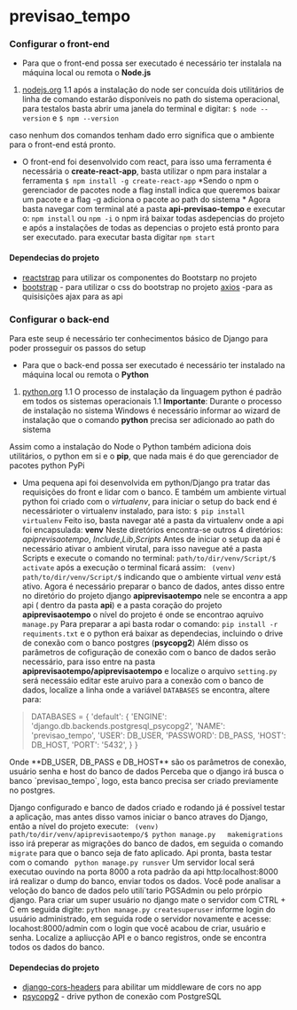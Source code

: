# previsao_tempo

### Configurar o front-end

- Para que o front-end possa ser executado é necessário ter instalala na máquina local ou remota o **Node.js**
1. [nodejs.org](https://nodejs.org/en/ "nodejs.org")
1.1 após a instalação do node ser concuída dois utilitários de linha de comando estarão disponíveis no path do sistema operacional, para testalos basta abrir uma janela do terminal e digitar:
`$ node --version`
e
`$ npm --version`

caso nenhum dos comandos tenham dado erro significa que o ambiente para o front-end está pronto.
- O front-end foi desenvolvido com react, para isso uma ferramenta é necessária o **create-react-app**, basta utilizar o npm para instalar a ferramenta
`$ npm install -g create-react-app`
*Sendo o npm o gerenciador de pacotes node a flag install indica que queremos baixar um pacote e a flag -g adiciona o pacote ao path do sistema *
Agora basta navegar com terminal até a pasta **api-previsao-tempo** e executar o:
`npm install` ou `npm -i` o npm irá baixar todas asdepencias do projeto e após a instalações de todas as depencias o projeto está pronto para ser executado.
para executar basta digitar `npm start`

#### Dependecias do projeto
- [reactstrap](reactstrap.github.io/ "reactstrap") para utilizar os componentes do Bootstarp no projeto
- [bootstrap](http://getbootstrap.com/ "bootstrap") - para utilizar o css do bootstrap no projeto
[axios](https://github.com/axios/axios "axios") -para as quisisições ajax para as api

### Configurar o back-end
Para este seup é necessário ter conhecimentos básico de Django para poder prosseguir os passos do setup

- Para que o back-end possa ser executado é necessário ter instalado na máquina local ou remota o **Python**
1. [python.org](https://www.python.org/downloads/ "Download Python")
1.1 O processo de instalação da linguagem python é padrão em todos os sistemas operacionais
1.1 **Importante**: Durante o processo de instalação no sistema Windows  é necessário informar ao wizard de instalação que o comando **python** precisa ser adicionado ao path do sistema

Assim como a instalação do Node o Python também adiciona dois utilitários, o python em si e o **pip**, que nada mais é do que gerenciador de pacotes python PyPi
- Uma pequena api foi desenvolvida em python/Django pra tratar das requisições do front e lidar com o banco. E também um ambiente virtual python foi criado com o *virtualenv*, para iniciar o setup do back end é necessárioter o virtualenv instalado, para isto:
`$ pip install virtualenv`
Feito iso, basta navegar até a pasta da virtualenv onde a api foi encapsulada: **venv**
Neste diretórios encontra-se outros 4 diretórios: *apiprevisaotempo*, *Include*,*Lib*,*Scripts*
Antes de iniciar o setup da api é necessário ativar o ambient virutal, para isso navegue até a pasta Scripts e execute o comando no terminal:
` path/to/dir/venv/Script/$ activate ` após a execução o terminal ficará assim:
` (venv) path/to/dir/venv/Script/$` indicando que o ambiente virtual *venv* está ativo.
Agora é necessário preparar o banco de dados, antes disso entre no diretório do projeto django **apiprevisaotempo** nele se encontra a app api ( dentro da pasta **api**) e a pasta coração do projeto **apiprevisaotempo** o nível do projeto é onde se encontrao aqruivo `manage.py`
Para preparar a api basta rodar o comando:
`pip install -r requiments.txt` e o python erá baixar as dependecias, incluindo o drive de conexão com o banco postgres (**psycopg2**)
Além disso os parâmetros de cofiguração de conexão com o banco de dados serão necessário, para isso entre na pasta **apiprevisaotempo/apiprevisaotempo** e localize o arquivo `setting.py` será necessáio editar este aruivo para a conexão com o banco de dados, localize a linha onde a variável `DATABASES` se encontra, altere para:
<blockquote>    
    DATABASES = {
        'default': {
            'ENGINE': 'django.db.backends.postgresql_psycopg2',
            'NAME': 'previsao_tempo',
            'USER': DB_USER,
            'PASSWORD': DB_PASS,
            'HOST': DB_HOST,
            'PORT': '5432',
        }
    }
</blockquote>
Onde **DB_USER, DB_PASS e DB_HOST** são os parâmetros de conexão, usuário senha e host do banco de dados
Perceba que o django irá busca o banco `previsao_tempo`, logo, esta banco precisa ser criado previamente no postgres.

Django configurado e banco de dados criado e rodando já é possível testar a aplicação, mas antes disso vamos iniciar o banco atraves do Django, então a nível do projeto execute:
` (venv) path/to/dir/venv/apiprevisaotempo/$ python manage.py   makemigrations` isso irá preperar as migrações do banco de dados, em seguida o comando `migrate` para que o banco seja de fato aplicado.
Api pronta, basta testar com o comando ` python manage.py runsver`
Um servidor local será executao ouvindo na porta 8000
a rota padrão da api http:localhost:8000 irá realizar o dump do banco, enviar todos os dados.
Você pode analisar a veloção do banco de dados pelo utili´tario PGSAdmin ou pelo prórpio django.
Para criar um super usuário no django mate o servidor com CTRL + C em seguida digite: `python manage.py createsuperuser` informe login do usuário administrado, em seguida rode o servidor novamente e acesse: locahost:8000/admin com o login que você acabou de criar, usuário e senha.
Localize a apliucção API e o banco registros, onde se encontra todos os dados do banco.



#### Dependecias do projeto
- [django-cors-headers](rhttps://pypi.org/project/django-cors-headers/ "django-cors-headers") para abilitar um middleware de cors no app
- [psycopg2](http://getbootstrap.com/ "bootstrap") - drive python de conexão com PostgreSQL
